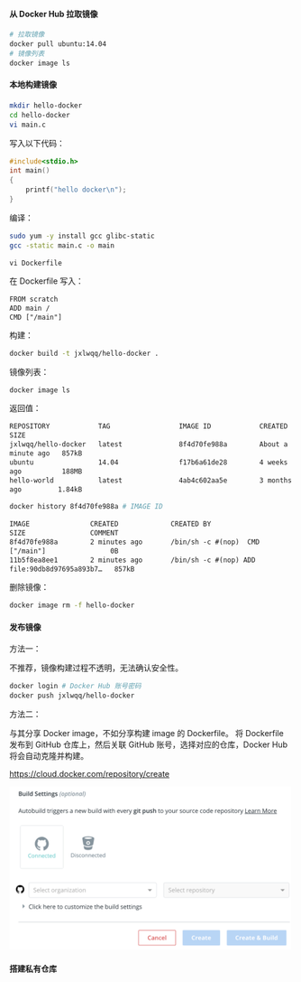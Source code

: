 #### 从 Docker Hub 拉取镜像
```bash
# 拉取镜像
docker pull ubuntu:14.04
# 镜像列表
docker image ls
```

#### 本地构建镜像

```bash
mkdir hello-docker
cd hello-docker
vi main.c
```
写入以下代码：
```c
#include<stdio.h>
int main()
{
    printf("hello docker\n");
}
```
编译：
```bash
sudo yum -y install gcc glibc-static
gcc -static main.c -o main
```

```
vi Dockerfile
```
在 Dockerfile 写入：
```
FROM scratch
ADD main /
CMD ["/main"]
```

构建：

```bash
docker build -t jxlwqq/hello-docker .
```
镜像列表：
```bash
docker image ls
```
返回值：
```
REPOSITORY            TAG                 IMAGE ID            CREATED              SIZE
jxlwqq/hello-docker   latest              8f4d70fe988a        About a minute ago   857kB
ubuntu                14.04               f17b6a61de28        4 weeks ago          188MB
hello-world           latest              4ab4c602aa5e        3 months ago         1.84kB
```

```bash
docker history 8f4d70fe988a # IMAGE ID
```
```
IMAGE               CREATED             CREATED BY                                      SIZE                COMMENT
8f4d70fe988a        2 minutes ago       /bin/sh -c #(nop)  CMD ["/main"]                0B                  
11b5f8ea8ee1        2 minutes ago       /bin/sh -c #(nop) ADD file:90db8d97695a893b7…   857kB                          
```

删除镜像：
```bash
docker image rm -f hello-docker
```

#### 发布镜像

方法一：

不推荐，镜像构建过程不透明，无法确认安全性。
```bash
docker login # Docker Hub 账号密码
docker push jxlwqq/hello-docker
```
方法二：

与其分享 Docker image，不如分享构建 image 的 Dockerfile。
将 Dockerfile 发布到 GitHub 仓库上，然后关联 GitHub 账号，选择对应的仓库，Docker Hub 将会自动克隆并构建。

https://cloud.docker.com/repository/create

<img src="./images/create-repository.png" width="500">

#### 搭建私有仓库







